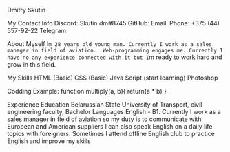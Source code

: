 Dmitry Skutin

My Contact Info
Discord: Skutin.dm#8745
GitHub:
Email: 
Phone: +375 (44) 557-92-22
Telegram:

About Myself
I`m 28 years old young man. Currently I work as a sales manager in field of aviation. 
Web-programming engages me. Currently I have no any experience connected with it but I`m ready to work hard and grow in this field.

My Skills
HTML (Basic)
CSS (Basic)
Java Script (start learning)
Photoshop

Codding Example:
function multiply(a, b){
  return(a * b)
}

Experience
Education
Belarussian State University of Transport, civil engineering faculty, Bachelor
Languages
English - B1. 
Currently I work as a sales manager in field of aviation so my duty is to communicate with European and American suppliers
I can also speak English on a daily life topics with foreigners. Sometimes I attend offline English club to practice English and improve my skills
